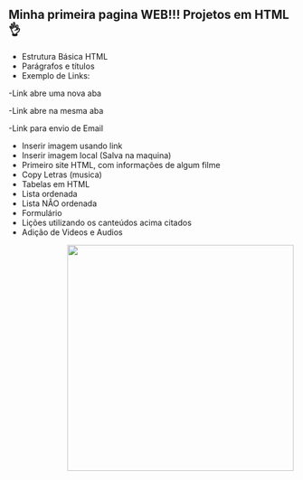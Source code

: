 ## Minha primeira pagina WEB!!! Projetos em HTML👌

* Estrutura Básica HTML
* Parágrafos e títulos
* Exemplo de Links:

 -Link abre uma nova aba
  
 -Link abre na mesma aba
 
 -Link para envio de Email
 
* Inserir imagem usando link
* Inserir imagem local (Salva na maquina)
* Primeiro site HTML, com informações de algum filme
* Copy Letras (musica)
* Tabelas em HTML
* Lista ordenada
* Lista NÂO ordenada
* Formulário
* Lições utilizando os canteúdos acima citados
* Adição de Videos e Audios
  

  
  
  
  
<img align="right" height="400" src="https://i.pinimg.com/originals/47/12/89/471289cde2490c80f60d5e85bcdfb6da.gif" />
